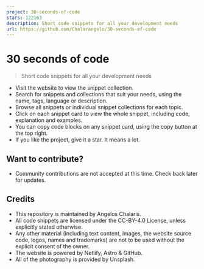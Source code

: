 ```yaml
---
project: 30-seconds-of-code
stars: 122163
description: Short code snippets for all your development needs
url: https://github.com/Chalarangelo/30-seconds-of-code
---
```


30 seconds of code
==================

> Short code snippets for all your development needs

-   Visit the website to view the snippet collection.
-   Search for snippets and collections that suit your needs, using the name, tags, language or description.
-   Browse all snippets or individual snippet collections for each topic.
-   Click on each snippet card to view the whole snippet, including code, explanation and examples.
-   You can copy code blocks on any snippet card, using the copy button at the top right.
-   If you like the project, give it a star. It means a lot.

Want to contribute?
-------------------

-   Community contributions are not accepted at this time. Check back later for updates.

Credits
-------

-   This repository is maintained by Angelos Chalaris.
-   All code snippets are licensed under the CC-BY-4.0 License, unless explicitly stated otherwise.
-   Any other material (including text content, images, the website source code, logos, names and trademarks) are not to be used without the explicit consent of the owner.
-   The website is powered by Netlify, Astro & GitHub.
-   All of the photography is provided by Unsplash.
